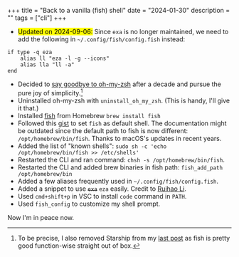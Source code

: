+++
title = "Back to a vanilla (fish) shell"
date = "2024-01-30"
description = ""
tags = ["cli"]
+++

- <mark>Updated on 2024-09-06:</mark> Since `exa` is no longer maintained, we need to add the following in `~/.config/fish/config.fish` instead:

```fish
if type -q eza
    alias ll "eza -l -g --icons"
    alias lla "ll -a"
end
```

- Decided to [say goodbye to oh-my-zsh](https://news.ycombinator.com/item?id=39100308) after a decade and pursue the pure joy of simplicity.[^1]
- Uninstalled oh-my-zsh with `uninstall_oh_my_zsh`. (This is handy, I'll give it that.)
- Installed [fish](https://fishshell.com/) from Homebrew `brew install fish`
- Followed this [gist](https://gist.github.com/gagarine/cf3f65f9be6aa0e105b184376f765262) to set `fish` as default shell. The documentation might be outdated since the default path to fish is now different: `/opt/homebrew/bin/fish`. Thanks to macOS's updates in recent years.
- Added the list of "known shells": `sudo sh -c 'echo /opt/homebrew/bin/fish >> /etc/shells'`
- Restarted the CLI and ran command: `chsh -s /opt/homebrew/bin/fish`.
- Restarted the CLI and added brew binaries in fish path: `fish_add_path /opt/homebrew/bin`
- Added a few aliases frequently used in `~/.config/fish/config.fish`.
- Added a snippet to use ~~`exa`~~ `eza` easily. Credit to [Ruihao Li](https://ruihao-li.github.io/blog/fish-shell-customization/).
- Used `cmd+shift+p` in VSC to install `code` command in `PATH`.
- Used `fish_config` to customize my shell prompt.

Now I'm in peace now.

[^1]: To be precise, I also removed Starship from my [last post](../how-to-start-a-starship/) as fish is pretty good function-wise straight out of box.
